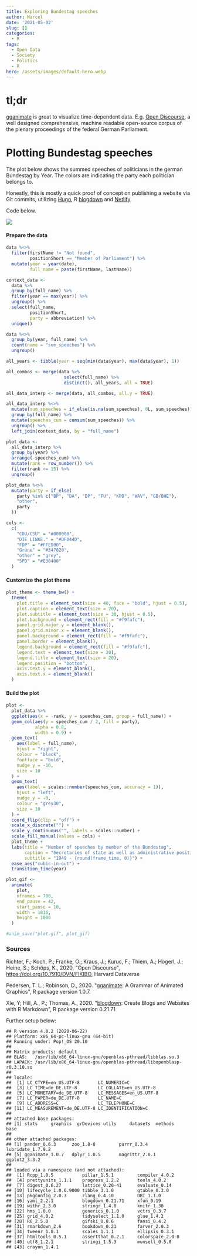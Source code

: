 ```yaml
---
title: Exploring Bundestag speeches
author: Marcel
date: '2021-05-02'
slug: []
categories:
  - R
tags:
  - Open Data
  - Society
  - Politics
  - R
hero: /assets/images/default-hero.webp
---
```


# tl;dr

[gganimate](https://gganimate.com/index.html "gganimate") is great to visualize time-dependent data. E.g. [Open Discourse](https://opendiscourse.de/ "Open Discourse"), a well designed comprehensive, machine readable open-source corpus of the plenary proceedings of the federal German Parliament.

# Plotting Bundestag speeches

The plot below shows the summed speeches of politicians in the german Bundestag by Year. The colors are indicating the party each politician belongs to.

Honestly, this is mostly a quick proof of concept on publishing a website via Git commits, utilizing [Hugo](https://gohugo.io/), R [blogdown](https://bookdown.org/yihui/blogdown/) and [Netlify](https://www.netlify.com/).

Code below.

![](plot.gif)





#### Prepare the data


```r
data %<>%
  filter(firstName != "Not found",
         positionShort == "Member of Parliament") %>%
  mutate(year = year(date),
         full_name = paste(firstName, lastName))

context_data <-
  data %>%
  group_by(full_name) %>%
  filter(year == max(year)) %>%
  ungroup() %>%
  select(full_name,
         positionShort,
         party = abbreviation) %>%
  unique()

data %<>%
  group_by(year, full_name) %>%
  count(name = "sum_speeches") %>%
  ungroup()

all_years <- tibble(year = seq(min(data$year), max(data$year), 1))

all_combos <- merge(data %>%
                      select(full_name) %>%
                      distinct(), all_years, all = TRUE)

all_data_interp <- merge(data, all_combos, all.y = TRUE)

all_data_interp %<>%
  mutate(sum_speeches = if_else(is.na(sum_speeches), 0L, sum_speeches)) %>%
  group_by(full_name) %>%
  mutate(speeches_cum = cumsum(sum_speeches)) %>%
  ungroup() %>%
  left_join(context_data, by = "full_name")

plot_data <-
  all_data_interp %>%
  group_by(year) %>%
  arrange(-speeches_cum) %>%
  mutate(rank = row_number()) %>%
  filter(rank <= 15) %>%
  ungroup()

plot_data %<>%
  mutate(party = if_else(
    party %in% c("BP", "DA", "DP", "FU", "KPD", "WAV", "GB/BHE"), 
    "other",
    party
  ))

cols <-
  c(
    "CDU/CSU" = "#000000",
    "DIE LINKE." = "#DF044D",
    "FDP" = "#FFED00",
    "Grüne" = "#347020",
    "other" = "grey",
    "SPD" = "#E30400"
  )
```

#### Customize the plot theme


```r
plot_theme <- theme_bw() +
  theme(
    plot.title = element_text(size = 40, face = "bold", hjust = 0.5),
    plot.caption = element_text(size = 20),
    plot.subtitle = element_text(size = 30, hjust = 0.5),
    plot.background = element_rect(fill = "#f9fafc"),
    panel.grid.major.y = element_blank(),
    panel.grid.minor.x = element_blank(),
    panel.background = element_rect(fill = "#f9fafc"),
    panel.border = element_blank(),
    legend.background = element_rect(fill = "#f9fafc"),
    legend.text = element_text(size = 20),
    legend.title = element_text(size = 20),
    legend.position = "bottom",
    axis.text.y = element_blank(),
    axis.text.x = element_blank()
  )
```

#### Build the plot


```r
plot <-
  plot_data %>%
  ggplot(aes(x = -rank, y = speeches_cum, group = full_name)) +
  geom_col(aes(y = speeches_cum / 2, fill = party),
           alpha = 0.8,
           width = 0.9) +
  geom_text(
    aes(label = full_name),
    hjust = "right",
    colour = "black",
    fontface = "bold",
    nudge_y = -10,
    size = 10
  ) +
  geom_text(
    aes(label = scales::number(speeches_cum, accuracy = 1)),
    hjust = "left",
    nudge_y = -0,
    colour = "grey30",
    size = 10
  ) +
  coord_flip(clip = "off") +
  scale_x_discrete("") +
  scale_y_continuous("", labels = scales::number) +
  scale_fill_manual(values = cols) +
  plot_theme + 
  labs(title = "Number of speeches by member of the Bundestag",
       caption = "Secretaries of state as well as administrative positions are excluded",
       subtitle = "1949 - {round(frame_time, 0)}") +
  ease_aes("cubic-in-out") +
  transition_time(year) 

plot_gif <-
  animate(
    plot,
    nframes = 700,
    end_pause = 42,
    start_pause = 10,
    width = 1816,
    height = 1000
  )

#anim_save("plot.gif", plot_gif)
```

### Sources

Richter, F.; Koch, P.; Franke, O.; Kraus, J.; Kuruc, F.; Thiem, A.; Högerl, J.; Heine, S.; Schöps, K., 2020, "Open Discourse", <https://doi.org/10.7910/DVN/FIKIBO,> Harvard Dataverse

Pedersen, T. L.; Robinson, D., 2020. "[gganimate](https://gganimate.com/index.html "gganimate"): A Grammar of Animated Graphics", R package version 1.0.7.

Xie, Y; Hill, A., P.; Thomas, A., 2020. "[blogdown](https://bookdown.org/yihui/blogdown/): Create Blogs and Websites with R Markdown", R package version 0.21.71

Further setup below:


```
## R version 4.0.2 (2020-06-22)
## Platform: x86_64-pc-linux-gnu (64-bit)
## Running under: Pop!_OS 20.10
## 
## Matrix products: default
## BLAS:   /usr/lib/x86_64-linux-gnu/openblas-pthread/libblas.so.3
## LAPACK: /usr/lib/x86_64-linux-gnu/openblas-pthread/libopenblasp-r0.3.10.so
## 
## locale:
##  [1] LC_CTYPE=en_US.UTF-8       LC_NUMERIC=C              
##  [3] LC_TIME=de_DE.UTF-8        LC_COLLATE=en_US.UTF-8    
##  [5] LC_MONETARY=de_DE.UTF-8    LC_MESSAGES=en_US.UTF-8   
##  [7] LC_PAPER=de_DE.UTF-8       LC_NAME=C                 
##  [9] LC_ADDRESS=C               LC_TELEPHONE=C            
## [11] LC_MEASUREMENT=de_DE.UTF-8 LC_IDENTIFICATION=C       
## 
## attached base packages:
## [1] stats     graphics  grDevices utils     datasets  methods   base     
## 
## other attached packages:
## [1] pander_0.6.3      zoo_1.8-8         purrr_0.3.4       lubridate_1.7.9.2
## [5] gganimate_1.0.7   dplyr_1.0.5       magrittr_2.0.1    ggplot2_3.3.2    
## 
## loaded via a namespace (and not attached):
##  [1] Rcpp_1.0.5           pillar_1.5.1         compiler_4.0.2      
##  [4] prettyunits_1.1.1    progress_1.2.2       tools_4.0.2         
##  [7] digest_0.6.27        lattice_0.20-41      evaluate_0.14       
## [10] lifecycle_1.0.0.9000 tibble_3.1.0         gtable_0.3.0        
## [13] pkgconfig_2.0.3      rlang_0.4.10         DBI_1.1.0           
## [16] yaml_2.2.1           blogdown_0.21.71     xfun_0.19           
## [19] withr_2.3.0          stringr_1.4.0        knitr_1.30          
## [22] hms_1.0.0            generics_0.1.0       vctrs_0.3.7         
## [25] grid_4.0.2           tidyselect_1.1.0     glue_1.4.2          
## [28] R6_2.5.0             gifski_0.8.6         fansi_0.4.2         
## [31] rmarkdown_2.6        bookdown_0.21        farver_2.0.3        
## [34] tweenr_1.0.1         scales_1.1.1         ellipsis_0.3.1      
## [37] htmltools_0.5.1      assertthat_0.2.1     colorspace_2.0-0    
## [40] utf8_1.2.1           stringi_1.5.3        munsell_0.5.0       
## [43] crayon_1.4.1
```
